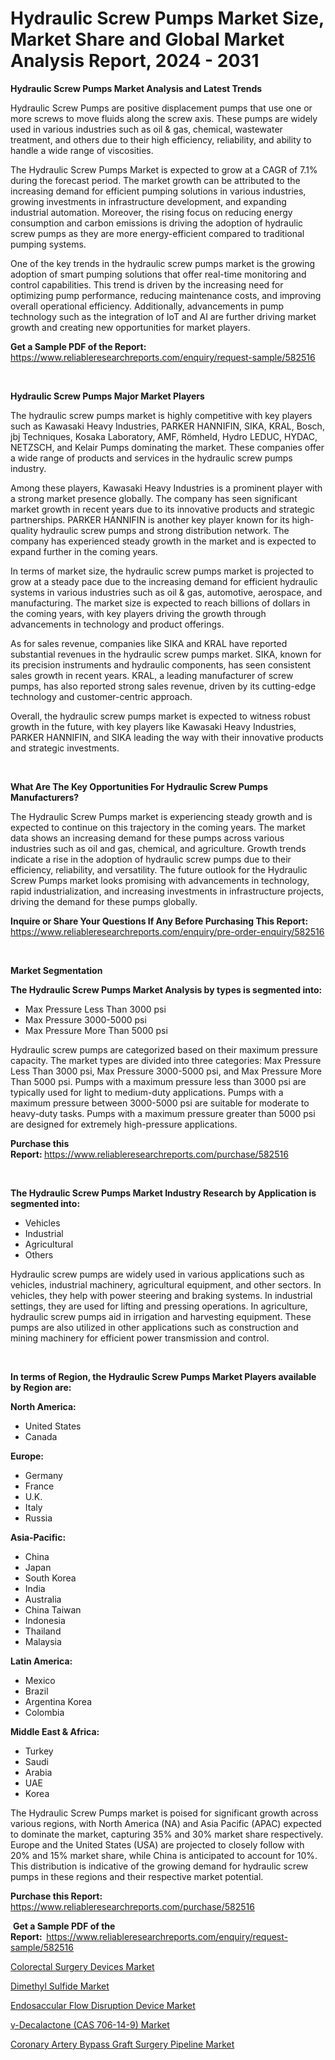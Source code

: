 <p><h1>Hydraulic Screw Pumps Market Size, Market Share and Global Market Analysis Report, 2024 - 2031</h1></p><p><strong>Hydraulic Screw Pumps Market Analysis and Latest Trends</strong></p>
<p><p>Hydraulic Screw Pumps are positive displacement pumps that use one or more screws to move fluids along the screw axis. These pumps are widely used in various industries such as oil & gas, chemical, wastewater treatment, and others due to their high efficiency, reliability, and ability to handle a wide range of viscosities.</p><p>The Hydraulic Screw Pumps Market is expected to grow at a CAGR of 7.1% during the forecast period. The market growth can be attributed to the increasing demand for efficient pumping solutions in various industries, growing investments in infrastructure development, and expanding industrial automation. Moreover, the rising focus on reducing energy consumption and carbon emissions is driving the adoption of hydraulic screw pumps as they are more energy-efficient compared to traditional pumping systems.</p><p>One of the key trends in the hydraulic screw pumps market is the growing adoption of smart pumping solutions that offer real-time monitoring and control capabilities. This trend is driven by the increasing need for optimizing pump performance, reducing maintenance costs, and improving overall operational efficiency. Additionally, advancements in pump technology such as the integration of IoT and AI are further driving market growth and creating new opportunities for market players.</p></p>
<p><strong>Get a Sample PDF of the Report:&nbsp;</strong> <a href="https://www.reliableresearchreports.com/enquiry/request-sample/582516">https://www.reliableresearchreports.com/enquiry/request-sample/582516</a></p>
<p>&nbsp;</p>
<p><strong>Hydraulic Screw Pumps Major Market Players</strong></p>
<p><p>The hydraulic screw pumps market is highly competitive with key players such as Kawasaki Heavy Industries, PARKER HANNIFIN, SIKA, KRAL, Bosch, jbj Techniques, Kosaka Laboratory, AMF, Römheld, Hydro LEDUC, HYDAC, NETZSCH, and Kelair Pumps dominating the market. These companies offer a wide range of products and services in the hydraulic screw pumps industry.</p><p>Among these players, Kawasaki Heavy Industries is a prominent player with a strong market presence globally. The company has seen significant market growth in recent years due to its innovative products and strategic partnerships. PARKER HANNIFIN is another key player known for its high-quality hydraulic screw pumps and strong distribution network. The company has experienced steady growth in the market and is expected to expand further in the coming years.</p><p>In terms of market size, the hydraulic screw pumps market is projected to grow at a steady pace due to the increasing demand for efficient hydraulic systems in various industries such as oil & gas, automotive, aerospace, and manufacturing. The market size is expected to reach billions of dollars in the coming years, with key players driving the growth through advancements in technology and product offerings.</p><p>As for sales revenue, companies like SIKA and KRAL have reported substantial revenues in the hydraulic screw pumps market. SIKA, known for its precision instruments and hydraulic components, has seen consistent sales growth in recent years. KRAL, a leading manufacturer of screw pumps, has also reported strong sales revenue, driven by its cutting-edge technology and customer-centric approach.</p><p>Overall, the hydraulic screw pumps market is expected to witness robust growth in the future, with key players like Kawasaki Heavy Industries, PARKER HANNIFIN, and SIKA leading the way with their innovative products and strategic investments.</p></p>
<p>&nbsp;</p>
<p><strong>What Are The Key Opportunities For Hydraulic Screw Pumps Manufacturers?</strong></p>
<p><p>The Hydraulic Screw Pumps market is experiencing steady growth and is expected to continue on this trajectory in the coming years. The market data shows an increasing demand for these pumps across various industries such as oil and gas, chemical, and agriculture. Growth trends indicate a rise in the adoption of hydraulic screw pumps due to their efficiency, reliability, and versatility. The future outlook for the Hydraulic Screw Pumps market looks promising with advancements in technology, rapid industrialization, and increasing investments in infrastructure projects, driving the demand for these pumps globally.</p></p>
<p><strong>Inquire or Share Your Questions If Any Before Purchasing This Report:</strong> <a href="https://www.reliableresearchreports.com/enquiry/pre-order-enquiry/582516">https://www.reliableresearchreports.com/enquiry/pre-order-enquiry/582516</a></p>
<p>&nbsp;</p>
<p><strong>Market Segmentation</strong></p>
<p><strong>The Hydraulic Screw Pumps Market Analysis by types is segmented into:</strong></p>
<p><ul><li>Max Pressure Less Than 3000 psi</li><li>Max Pressure 3000-5000 psi</li><li>Max Pressure More Than 5000 psi</li></ul></p>
<p><p>Hydraulic screw pumps are categorized based on their maximum pressure capacity. The market types are divided into three categories: Max Pressure Less Than 3000 psi, Max Pressure 3000-5000 psi, and Max Pressure More Than 5000 psi. Pumps with a maximum pressure less than 3000 psi are typically used for light to medium-duty applications. Pumps with a maximum pressure between 3000-5000 psi are suitable for moderate to heavy-duty tasks. Pumps with a maximum pressure greater than 5000 psi are designed for extremely high-pressure applications.</p></p>
<p><strong>Purchase this Report:&nbsp;</strong><a href="https://www.reliableresearchreports.com/purchase/582516">https://www.reliableresearchreports.com/purchase/582516</a></p>
<p>&nbsp;</p>
<p><strong>The Hydraulic Screw Pumps Market Industry Research by Application is segmented into:</strong></p>
<p><ul><li>Vehicles</li><li>Industrial</li><li>Agricultural</li><li>Others</li></ul></p>
<p><p>Hydraulic screw pumps are widely used in various applications such as vehicles, industrial machinery, agricultural equipment, and other sectors. In vehicles, they help with power steering and braking systems. In industrial settings, they are used for lifting and pressing operations. In agriculture, hydraulic screw pumps aid in irrigation and harvesting equipment. These pumps are also utilized in other applications such as construction and mining machinery for efficient power transmission and control.</p></p>
<p>&nbsp;</p>
<p><strong>In terms of Region, the Hydraulic Screw Pumps Market Players available by Region are:</strong></p>
<p>
    <p> <strong> North America: </strong>
        <ul>
            <li>United States</li>
            <li>Canada</li>
        </ul>
        </p> 
    <p> <strong> Europe: </strong>
        <ul>
            <li>Germany</li>
            <li>France</li>
            <li>U.K.</li>
            <li>Italy</li>
            <li>Russia</li>
        </ul>
        </p> 
    <p> <strong> Asia-Pacific: </strong>
        <ul>
            <li>China</li>
            <li>Japan</li>
            <li>South Korea</li>
            <li>India</li>
            <li>Australia</li>
            <li>China Taiwan</li>
            <li>Indonesia</li>
            <li>Thailand</li>
            <li>Malaysia</li>
        </ul>
        </p> 
    <p> <strong> Latin America: </strong>
        <ul>
            <li>Mexico</li>
            <li>Brazil</li>
            <li>Argentina Korea</li>
            <li>Colombia</li>
        </ul>
        </p> 
    <p> <strong> Middle East & Africa: </strong>
        <ul>
            <li>Turkey</li>
            <li>Saudi</li>
            <li>Arabia</li>
            <li>UAE</li>
            <li>Korea</li>
        </ul>
    </p>
    </p>
<p><p>The Hydraulic Screw Pumps market is poised for significant growth across various regions, with North America (NA) and Asia Pacific (APAC) expected to dominate the market, capturing 35% and 30% market share respectively. Europe and the United States (USA) are projected to closely follow with 20% and 15% market share, while China is anticipated to account for 10%. This distribution is indicative of the growing demand for hydraulic screw pumps in these regions and their respective market potential.</p></p>
<p><strong>Purchase this Report: </strong><a href="https://www.reliableresearchreports.com/purchase/582516">https://www.reliableresearchreports.com/purchase/582516</a></p>
<p>&nbsp;<strong>Get a Sample PDF of the Report:&nbsp;&nbsp;</strong><a href="https://www.reliableresearchreports.com/enquiry/request-sample/582516">https://www.reliableresearchreports.com/enquiry/request-sample/582516</a></p>
<p><strong></strong></p>
<p><p><a href="https://medium.com/@vallieemard78/colorectal-surgery-devices-market-exploring-market-share-market-trends-and-future-growth-b961633cd1c8">Colorectal Surgery Devices Market</a></p><p><a href="https://github.com/RichRobinson5/Market-Research-Report-List-3/blob/main/dimethyl-sulfide-market.md">Dimethyl Sulfide Market</a></p><p><a href="https://medium.com/p/ceebb9b28f02/edit">Endosaccular Flow Disruption Device Market</a></p><p><a href="https://github.com/singletonthaxterkelliehr2df/Market-Research-Report-List-1/blob/main/g-decalactone-cas-706-14-9-market.md">γ-Decalactone (CAS 706-14-9) Market</a></p><p><a href="https://medium.com/p/b264f9350122/edit">Coronary Artery Bypass Graft Surgery Pipeline Market</a></p></p>